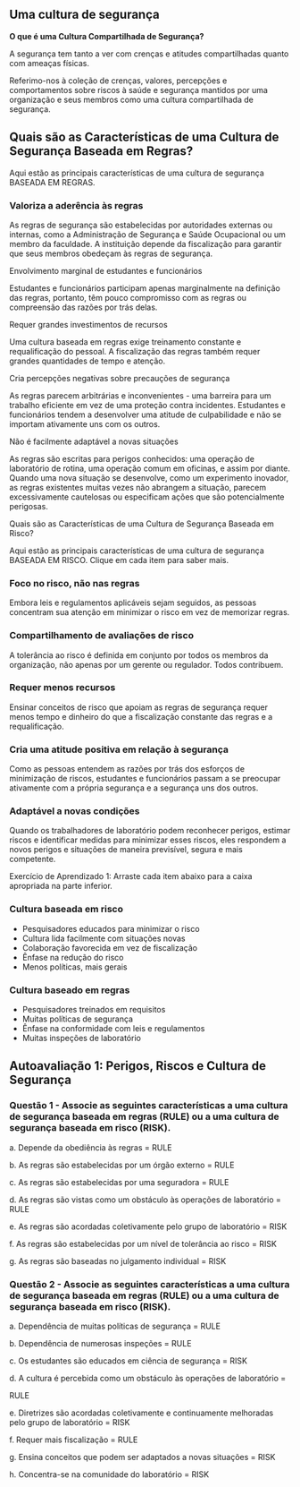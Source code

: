 ## Uma cultura de segurança

**O que é uma Cultura Compartilhada de Segurança?**



A segurança tem tanto a ver com crenças e atitudes compartilhadas quanto com ameaças físicas.



Referimo-nos à coleção de crenças, valores, percepções e comportamentos sobre riscos à saúde e segurança mantidos por uma organização e seus membros como uma cultura compartilhada de segurança.



## Quais são as Características de uma Cultura de Segurança Baseada em Regras?

Aqui estão as principais características de uma cultura de segurança BASEADA EM REGRAS.

### Valoriza a aderência às regras

As regras de segurança são estabelecidas por autoridades externas ou internas, como a Administração de Segurança e Saúde Ocupacional ou um membro da faculdade. A instituição depende da fiscalização para garantir que seus membros obedeçam às regras de segurança.

Envolvimento marginal de estudantes e funcionários

Estudantes e funcionários participam apenas marginalmente na definição das regras, portanto, têm pouco compromisso com as regras ou compreensão das razões por trás delas.

Requer grandes investimentos de recursos

Uma cultura baseada em regras exige treinamento constante e requalificação do pessoal. A fiscalização das regras também requer grandes quantidades de tempo e atenção.

Cria percepções negativas sobre precauções de segurança

As regras parecem arbitrárias e inconvenientes - uma barreira para um trabalho eficiente em vez de uma proteção contra incidentes. Estudantes e funcionários tendem a desenvolver uma atitude de culpabilidade e não se importam ativamente uns com os outros.

Não é facilmente adaptável a novas situações

As regras são escritas para perigos conhecidos: uma operação de laboratório de rotina, uma operação comum em oficinas, e assim por diante. Quando uma nova situação se desenvolve, como um experimento inovador, as regras existentes muitas vezes não abrangem a situação, parecem excessivamente cautelosas ou especificam ações que são potencialmente perigosas.

Quais são as Características de uma Cultura de Segurança Baseada em Risco?

Aqui estão as principais características de uma cultura de segurança BASEADA EM RISCO. Clique em cada item para saber mais.

### Foco no risco, não nas regras

Embora leis e regulamentos aplicáveis sejam seguidos, as pessoas concentram sua atenção em minimizar o risco em vez de memorizar regras.

### Compartilhamento de avaliações de risco

A tolerância ao risco é definida em conjunto por todos os membros da organização, não apenas por um gerente ou regulador. Todos contribuem.

### Requer menos recursos

Ensinar conceitos de risco que apoiam as regras de segurança requer menos tempo e dinheiro do que a fiscalização constante das regras e a requalificação.

### Cria uma atitude positiva em relação à segurança

Como as pessoas entendem as razões por trás dos esforços de minimização de riscos, estudantes e funcionários passam a se preocupar ativamente com a própria segurança e a segurança uns dos outros.

### Adaptável a novas condições

Quando os trabalhadores de laboratório podem reconhecer perigos, estimar riscos e identificar medidas para minimizar esses riscos, eles respondem a novos perigos e situações de maneira previsível, segura e mais competente.

Exercício de Aprendizado 1: Arraste cada item abaixo para a caixa apropriada na parte inferior.

### Cultura baseada em risco

- Pesquisadores educados para minimizar o risco
- Cultura lida facilmente com situações novas
- Colaboração favorecida em vez de fiscalização
- Ênfase na redução do risco
- Menos políticas, mais gerais



### Cultura baseado em regras

- Pesquisadores treinados em requisitos
- Muitas políticas de segurança
- Ênfase na conformidade com leis e regulamentos
- Muitas inspeções de laboratório



## Autoavaliação 1: Perigos, Riscos e Cultura de Segurança

### Questão 1 - Associe as seguintes características a uma cultura de segurança baseada em regras (RULE) ou a uma cultura de segurança baseada em risco (RISK).

a. Depende da obediência às regras = RULE

b. As regras são estabelecidas por um órgão externo = RULE

c. As regras são estabelecidas por uma seguradora = RULE

d. As regras são vistas como um obstáculo às operações de laboratório = RULE

e. As regras são acordadas coletivamente pelo grupo de laboratório = RISK

f. As regras são estabelecidas por um nível de tolerância ao risco = RISK

g. As regras são baseadas no julgamento individual = RISK

### Questão 2 - Associe as seguintes características a uma cultura de segurança baseada em regras (RULE) ou a uma cultura de segurança baseada em risco (RISK).

a. Dependência de muitas políticas de segurança = RULE

b. Dependência de numerosas inspeções = RULE

c. Os estudantes são educados em ciência de segurança = RISK

d. A cultura é percebida como um obstáculo às operações de laboratório =

RULE

e. Diretrizes são acordadas coletivamente e continuamente melhoradas pelo grupo de laboratório = RISK

f. Requer mais fiscalização = RULE

g. Ensina conceitos que podem ser adaptados a novas situações = RISK

h. Concentra-se na comunidade do laboratório = RISK

